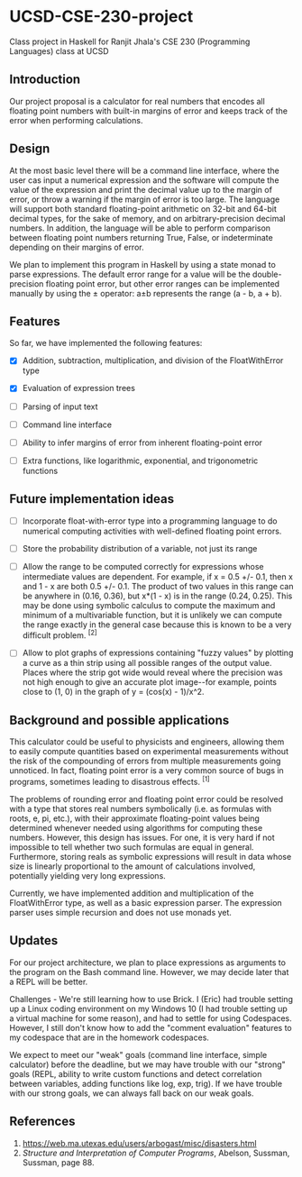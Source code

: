 # UCSD-CSE-230-project
Class project in Haskell for Ranjit Jhala's CSE 230 (Programming Languages) class at UCSD

## Introduction

Our project proposal is a calculator for real numbers that encodes all floating point numbers with built-in margins of error and keeps track of the error when performing calculations.

## Design

At the most basic level there will be a command line interface, where the user cas input a numerical expression and the software will compute the value of the expression and print the decimal value up to the margin of error, or throw a warning if the margin of error is too large. The language will support both standard floating-point arithmetic on 32-bit and 64-bit decimal types, for the sake of memory, and on arbitrary-precision decimal numbers. In addition, the language will be able to perform comparison between floating point numbers returning True, False, or indeterminate depending on their margins of error.

We plan to implement this program in Haskell by using a state monad to parse expressions. The default error range for a value will be the double-precision floating point error, but other error ranges can be implemented manually by using the ± operator: a±b represents the range (a - b, a + b).

## Features

So far, we have implemented the following features:

- [x] Addition, subtraction, multiplication, and division of the FloatWithError type

- [x] Evaluation of expression trees

- [ ] Parsing of input text

- [ ] Command line interface

- [ ] Ability to infer margins of error from inherent floating-point error

- [ ] Extra functions, like logarithmic, exponential, and trigonometric functions

## Future implementation ideas

- [ ] Incorporate float-with-error type into a programming language to do numerical computing activities with well-defined floating point errors.

- [ ] Store the probability distribution of a variable, not just its range

- [ ] Allow the range to be computed correctly for expressions whose intermediate values are dependent. For example, if x = 0.5 +/- 0.1, then x and 1 - x are both 0.5 +/- 0.1. The product of two values in this range can be anywhere in (0.16, 0.36), but x*(1 - x) is in the range (0.24, 0.25). This may be done using symbolic calculus to compute the maximum and minimum of a multivariable function, but it is unlikely we can compute the range exactly in the general case because this is known to be a very difficult problem. <sup>[2]</sup>

- [ ] Allow to plot graphs of expressions containing "fuzzy values" by plotting a curve as a thin strip using all possible ranges of the output value. Places where the strip got wide would reveal where the precision was not high enough to give an accurate plot image--for example, points close to (1, 0) in the graph of y = (cos(x) - 1)/x^2.

## Background and possible applications

This calculator could be useful to physicists and engineers, allowing them to easily compute quantities based on experimental measurements without the risk of the compounding of errors from multiple measurements going unnoticed. In fact, floating point error is a very common source of bugs in programs, sometimes leading to disastrous effects. <sup>[1]</sup>

The problems of rounding error and floating point error could be resolved with a type that stores real numbers symbolically (i.e. as formulas with roots, e, pi, etc.), with their approximate floating-point values being determined whenever needed using algorithms for computing these numbers. However, this design has issues. For one, it is very hard if not impossible to tell whether two such formulas are equal in general. Furthermore, storing reals as symbolic expressions will result in data whose size is linearly proportional to the amount of calculations involved, potentially yielding very long expressions.

Currently, we have implemented addition and multiplication of the FloatWithError type, as well as a basic expression parser. The expression parser uses simple recursion and does not use monads yet.

## Updates

For our project architecture, we plan to place expressions as arguments to the program on the Bash command line. However, we may decide later that a REPL will be better.

Challenges - We're still learning how to use Brick. I (Eric) had trouble setting up a Linux coding environment on my Windows 10 (I had trouble setting up a virtual machine for some reason), and had to settle for using Codespaces. However, I still don't know how to add the "comment evaluation" features to my codespace that are in the homework codespaces.

We expect to meet our "weak" goals (command line interface, simple calculator) before the deadline, but we may have trouble with our "strong" goals (REPL, ability to write custom functions and detect correlation between variables, adding functions like log, exp, trig). If we have trouble with our strong goals, we can always fall back on our weak goals.

## References

1. https://web.ma.utexas.edu/users/arbogast/misc/disasters.html
2. _Structure and Interpretation of Computer Programs_, Abelson, Sussman, Sussman, page 88.
